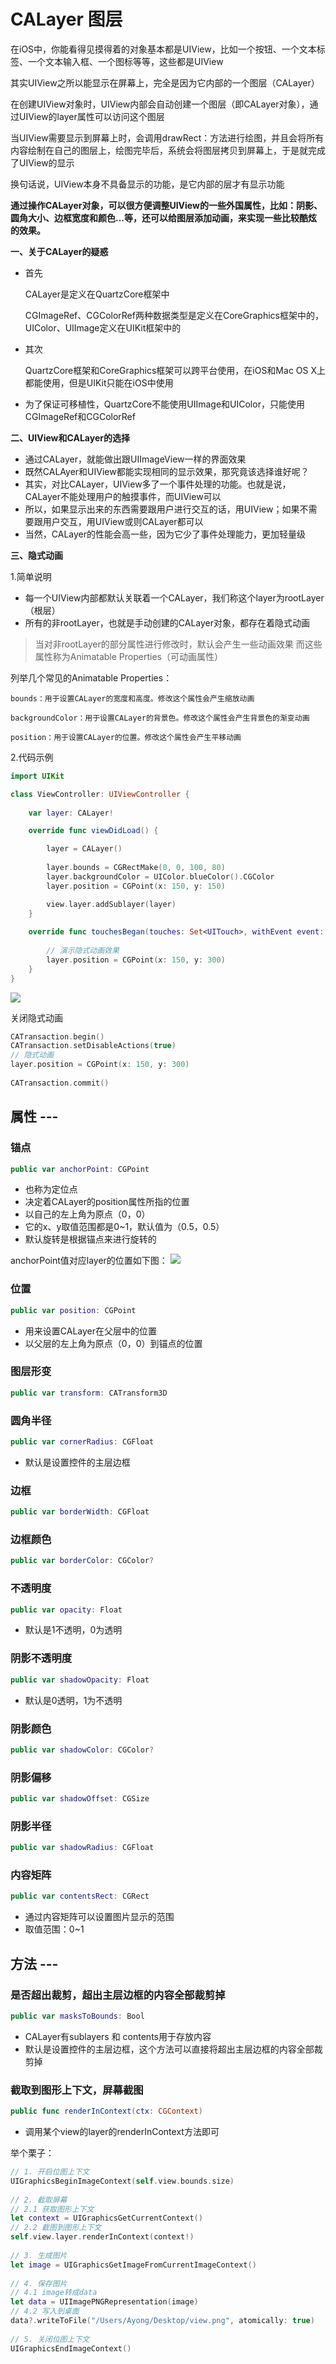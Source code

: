 # CALayer 图层
在iOS中，你能看得见摸得着的对象基本都是UIView，比如一个按钮、一个文本标签、一个文本输入框、一个图标等等，这些都是UIView

其实UIView之所以能显示在屏幕上，完全是因为它内部的一个图层（CALayer）

在创建UIView对象时，UIView内部会自动创建一个图层（即CALayer对象），通过UIView的layer属性可以访问这个图层

当UIView需要显示到屏幕上时，会调用drawRect：方法进行绘图，并且会将所有内容绘制在自己的图层上，绘图完毕后，系统会将图层拷贝到屏幕上，于是就完成了UIView的显示

换句话说，UIView本身不具备显示的功能，是它内部的层才有显示功能

**通过操作CALayer对象，可以很方便调整UIView的一些外国属性，比如：阴影、圆角大小、边框宽度和颜色...等，还可以给图层添加动画，来实现一些比较酷炫的效果。**

**一、关于CALayer的疑惑**

- 首先
  
  CALayer是定义在QuartzCore框架中
  
  CGImageRef、CGColorRef两种数据类型是定义在CoreGraphics框架中的，UIColor、UIImage定义在UIKit框架中的

- 其次
  
  QuartzCore框架和CoreGraphics框架可以跨平台使用，在iOS和Mac OS X上都能使用，但是UIKit只能在iOS中使用

- 为了保证可移植性，QuartzCore不能使用UIImage和UIColor，只能使用CGImageRef和CGColorRef

**二、UIView和CALayer的选择**

- 通过CALayer，就能做出跟UIImageView一样的界面效果
- 既然CALAyer和UIView都能实现相同的显示效果，那究竟该选择谁好呢？
- 其实，对比CALayer，UIView多了一个事件处理的功能。也就是说，CALayer不能处理用户的触摸事件，而UIView可以
- 所以，如果显示出来的东西需要跟用户进行交互的话，用UIView；如果不需要跟用户交互，用UIView或则CALayer都可以
- 当然，CALayer的性能会高一些，因为它少了事件处理能力，更加轻量级

**三、隐式动画**

1.简单说明

- 每一个UIView内部都默认关联着一个CALayer，我们称这个layer为rootLayer（根层）
- 所有的非rootLayer，也就是手动创建的CALayer对象，都存在着隐式动画

> 当对非rootLayer的部分属性进行修改时，默认会产生一些动画效果
> 而这些属性称为Animatable Properties（可动画属性）

列举几个常见的Animatable Properties：
	
	bounds：用于设置CALayer的宽度和高度。修改这个属性会产生缩放动画
	
	backgroundColor：用于设置CALayer的背景色。修改这个属性会产生背景色的渐变动画
	
	position：用于设置CALayer的位置。修改这个属性会产生平移动画

2.代码示例

```swift
import UIKit

class ViewController: UIViewController {
    
    var layer: CALayer!

    override func viewDidLoad() {

        layer = CALayer()
      
        layer.bounds = CGRectMake(0, 0, 100, 80)
        layer.backgroundColor = UIColor.blueColor().CGColor
        layer.position = CGPoint(x: 150, y: 150)

        view.layer.addSublayer(layer)
    }
    
    override func touchesBegan(touches: Set<UITouch>, withEvent event: UIEvent?) {
        
        // 演示隐式动画效果
        layer.position = CGPoint(x: 150, y: 300)
    }
}
```
![](1.gif)

关闭隐式动画

```swift
CATransaction.begin()
CATransaction.setDisableActions(true)
// 隐式动画      
layer.position = CGPoint(x: 150, y: 300)
        
CATransaction.commit()
```

## 属性 ---
### 锚点
 
```swift
public var anchorPoint: CGPoint
```

- 也称为定位点
- 决定着CALayer的position属性所指的位置
- 以自己的左上角为原点（0，0）
- 它的x、y取值范围都是0~1，默认值为（0.5，0.5）
- 默认旋转是根据锚点来进行旋转的

anchorPoint值对应layer的位置如下图：
![](10111605d9a97fd0d6f943c8381a90a7_articlex.png)

### 位置

```swift
public var position: CGPoint
```

- 用来设置CALayer在父层中的位置
- 以父层的左上角为原点（0，0）到锚点的位置

### 图层形变
 
```swift
public var transform: CATransform3D
```

### 圆角半径
 
```swift
public var cornerRadius: CGFloat
```

- 默认是设置控件的主层边框

### 边框
 
```swift
public var borderWidth: CGFloat
```

### 边框颜色
 
```swift
public var borderColor: CGColor?
```

### 不透明度
 
```swift
public var opacity: Float
```

- 默认是1不透明，0为透明

### 阴影不透明度
 
```swift
public var shadowOpacity: Float
```

- 默认是0透明，1为不透明

### 阴影颜色
 
```swift
public var shadowColor: CGColor?
```

### 阴影偏移
 
```swift
public var shadowOffset: CGSize
```

### 阴影半径
 
```swift
public var shadowRadius: CGFloat
```

### 内容矩阵
 
```swift
public var contentsRect: CGRect
```

- 通过内容矩阵可以设置图片显示的范围
- 取值范围：0~1

## 方法 ---
### 是否超出裁剪，超出主层边框的内容全部裁剪掉
 
```swift
public var masksToBounds: Bool
```

- CALayer有sublayers 和 contents用于存放内容
- 默认是设置控件的主层边框，这个方法可以直接将超出主层边框的内容全部裁剪掉


### 截取到图形上下文，屏幕截图
 
```swift
public func renderInContext(ctx: CGContext)
```

- 调用某个view的layer的renderInContext方法即可

举个栗子：

```swift
// 1. 开启位图上下文
UIGraphicsBeginImageContext(self.view.bounds.size)
         
// 2. 截取屏幕
// 2.1 获取图形上下文
let context = UIGraphicsGetCurrentContext()
// 2.2 截图到图形上下文
self.view.layer.renderInContext(context!)
         
// 3. 生成图片
let image = UIGraphicsGetImageFromCurrentImageContext()
         
// 4. 保存图片
// 4.1 image转成data
let data = UIImagePNGRepresentation(image)
// 4.2 写入到桌面
data?.writeToFile("/Users/Ayong/Desktop/view.png", atomically: true)
         
// 5. 关闭位图上下文
UIGraphicsEndImageContext()
```